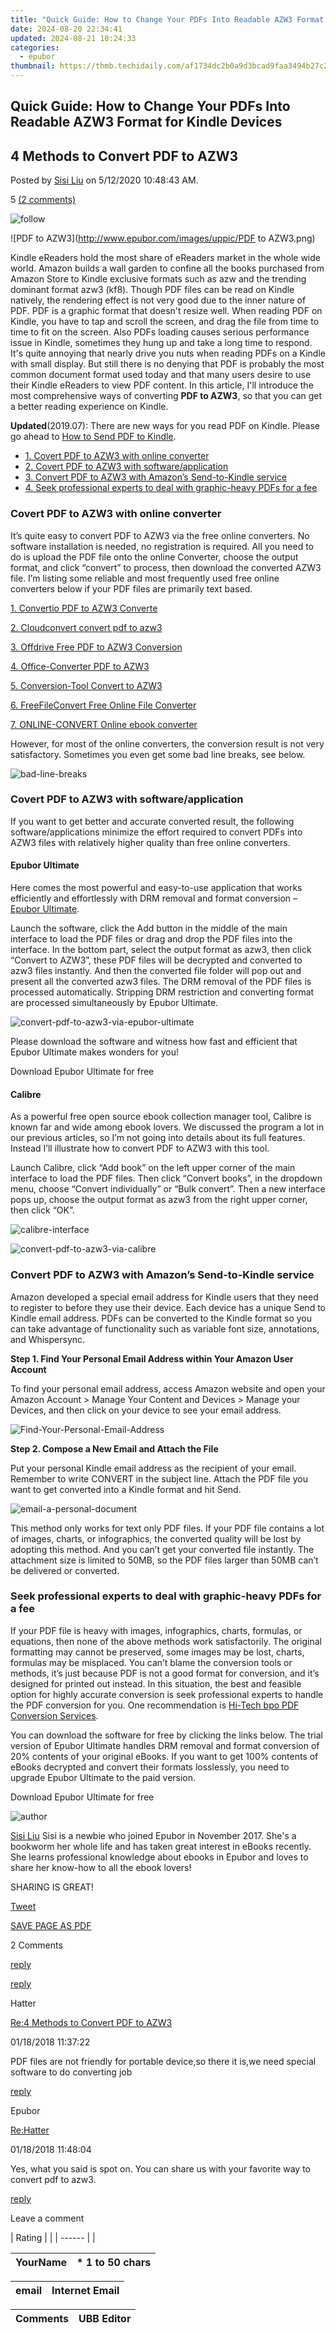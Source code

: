```yaml
---
title: "Quick Guide: How to Change Your PDFs Into Readable AZW3 Format for Kindle Devices"
date: 2024-08-20 22:34:41
updated: 2024-08-21 10:24:33
categories:
  - epubor
thumbnail: https://thmb.techidaily.com/af1734dc2b0a9d3bcad9faa3494b27c219c63253c502adbe4dde73c3482b6b83.jpg
---
```


## Quick Guide: How to Change Your PDFs Into Readable AZW3 Format for Kindle Devices

## 4 Methods to Convert PDF to AZW3

Posted by [Sisi Liu](https://www.facebook.com/sisi.liu.737) on 5/12/2020 10:48:43 AM.

5 [(2 comments)](http://www.epubor.com/#comment-area) 



![follow](http://www.epubor.com/images/follow.png)

![PDF to AZW3](http://www.epubor.com/images/uppic/PDF to AZW3.png)

Kindle eReaders hold the most share of eReaders market in the whole wide world. Amazon builds a wall garden to confine all the books purchased from Amazon Store to Kindle exclusive formats such as azw and the trending dominant format azw3 (kf8). Though PDF files can be read on Kindle natively, the rendering effect is not very good due to the inner nature of PDF. PDF is a graphic format that doesn't resize well. When reading PDF on Kindle, you have to tap and scroll the screen, and drag the file from time to time to fit on the screen. Also PDFs loading causes serious performance issue in Kindle, sometimes they hung up and take a long time to respond. It's quite annoying that nearly drive you nuts when reading PDFs on a Kindle with small display. But still there is no denying that PDF is probably the most common document format used today and that many users desire to use their Kindle eReaders to view PDF content. In this article, I'll introduce the most comprehensive ways of converting **PDF to AZW3**, so that you can get a better reading experience on Kindle.

**Updated**(2019.07): There are new ways for you read PDF on Kindle. Please go ahead to [How to Send PDF to Kindle](https://tools.techidaily.com/epubor/products/).

* [1\. Covert PDF to AZW3 with online converter](https://tools.techidaily.com/epubor/products/)
* [2\. Covert PDF to AZW3 with software/application](https://tools.techidaily.com/epubor/products/)
* [3\. Convert PDF to AZW3 with Amazon’s Send-to-Kindle service](https://tools.techidaily.com/epubor/products/)
* [4\. Seek professional experts to deal with graphic-heavy PDFs for a fee](https://tools.techidaily.com/epubor/products/)

### Covert PDF to AZW3 with online converter

It’s quite easy to convert PDF to AZW3 via the free online converters. No software installation is needed, no registration is required. All you need to do is upload the PDF file onto the online Converter, choose the output format, and click “convert” to process, then download the converted AZW3 file. I’m listing some reliable and most frequently used free online converters below if your PDF files are primarily text based.

[1\. Convertio PDF to AZW3 Converte](https://convertio.co/pdf-azw3/)

[2\. Cloudconvert convert pdf to azw3](https://cloudconvert.com/pdf-to-azw3)

[3\. Offdrive Free PDF to AZW3 Conversion](https://offdrive.com/convert/pdf/azw3)

[4\. Office-Converter PDF to AZW3](https://www.office-converter.com/PDF-to-AZW3)

[5\. Conversion-Tool Convert to AZW3](https://www.conversion-tool.com/azw?lang=en)

[6\. FreeFileConvert Free Online File Converter](https://www.freefileconvert.com/)

[7\. ONLINE-CONVERT Online ebook converter](https://ebook.online-convert.com/convert-to-azw3)

However, for most of the online converters, the conversion result is not very satisfactory. Sometimes you even get some bad line breaks, see below.

![bad-line-breaks](http://www.epubor.com/images/uppic/bad-line-breaks.png)

### Covert PDF to AZW3 with software/application

If you want to get better and accurate converted result, the following software/applications minimize the effort required to convert PDFs into AZW3 files with relatively higher quality than free online converters.

#### Epubor Ultimate

Here comes the most powerful and easy-to-use application that works efficiently and effortlessly with DRM removal and format conversion – [Epubor Ultimate](https://tools.techidaily.com/epubor/ultimate/).

Launch the software, click the Add button in the middle of the main interface to load the PDF files or drag and drop the PDF files into the interface. In the bottom part, select the output format as azw3, then click “Convert to AZW3”, these PDF files will be decrypted and converted to azw3 files instantly. And then the converted file folder will pop out and present all the converted azw3 files. The DRM removal of the PDF files is processed automatically. Stripping DRM restriction and converting format are processed simultaneously by Epubor Ultimate.

![convert-pdf-to-azw3-via-epubor-ultimate](http://www.epubor.com/images/uppic/convert-pdf-to-azw3-via-epubor-ultimate.png)

Please download the software and witness how fast and efficient that Epubor Ultimate makes wonders for you!

Download Epubor Ultimate for free

[](https://tools.techidaily.com/epubor/ultimate/) [](https://tools.techidaily.com/epubor/ultimate/) 

#### Calibre

As a powerful free open source ebook collection manager tool, Calibre is known far and wide among ebook lovers. We discussed the program a lot in our previous articles, so I’m not going into details about its full features. Instead I’ll illustrate how to convert PDF to AZW3 with this tool.

Launch Calibre, click “Add book” on the left upper corner of the main interface to load the PDF files. Then click “Convert books”, in the dropdown menu, choose “Convert individually” or “Bulk convert”. Then a new interface pops up, choose the output format as azw3 from the right upper corner, then click “OK”.

![calibre-interface](http://www.epubor.com/images/uppic/calibre-interface.png)

![convert-pdf-to-azw3-via-calibre](http://www.epubor.com/images/uppic/convert-pdf-to-azw3-via-calibre.png)

### Convert PDF to AZW3 with Amazon’s Send-to-Kindle service

Amazon developed a special email address for Kindle users that they need to register to before they use their device. Each device has a unique Send to Kindle email address. PDFs can be converted to the Kindle format so you can take advantage of functionality such as variable font size, annotations, and Whispersync. 

**Step 1\. Find Your Personal Email Address within Your Amazon User Account**

To find your personal email address, access Amazon website and open your Amazon Account > Manage Your Content and Devices > Manage your Devices, and then click on your device to see your email address.

![Find-Your-Personal-Email-Address](http://www.epubor.com/images/uppic/Find-Your-Personal-Email-Address.png)

**Step 2\. Compose a New Email and Attach the File**

Put your personal Kindle email address as the recipient of your email. Remember to write CONVERT in the subject line. Attach the PDF file you want to get converted into a Kindle format and hit Send.

![email-a-personal-document](http://www.epubor.com/images/uppic/email-a-personal-document.png)

This method only works for text only PDF files. If your PDF file contains a lot of images, charts, or infographics, the converted quality will be lost by adopting this method. And you can’t get your converted file instantly. The attachment size is limited to 50MB, so the PDF files larger than 50MB can’t be delivered or converted.

### Seek professional experts to deal with graphic-heavy PDFs for a fee

If your PDF file is heavy with images, infographics, charts, formulas, or equations, then none of the above methods work satisfactorily. The original formatting may cannot be preserved, some images may be lost, charts, formulas may be misplaced. You can’t blame the conversion tools or methods, it’s just because PDF is not a good format for conversion, and it’s designed for printed out instead. In this situation, the best and feasible option for highly accurate conversion is seek professional experts to handle the PDF conversion for you. One recommendation is [Hi-Tech bpo PDF Conversion Services](https://www.hitechbposervices.com/pdf-conversion.php). 

You can download the software for free by clicking the links below. The trial version of Epubor Ultimate handles DRM removal and format conversion of 20% contents of your original eBooks. If you want to get 100% contents of eBooks decrypted and convert their formats losslessly, you need to upgrade Epubor Ultimate to the paid version.

Download Epubor Ultimate for free

[](https://tools.techidaily.com/epubor/ultimate/) [](https://tools.techidaily.com/epubor/ultimate/) 

![author](http://www.epubor.com/images/uppic/Sisi.png)

[Sisi Liu](https://www.facebook.com/sisi.liu.737) Sisi is a newbie who joined Epubor in November 2017\. She's a bookworm her whole life and has taken great interest in eBooks recently. She learns professional knowledge about ebooks in Epubor and loves to share her know-how to all the ebook lovers!

SHARING IS GREAT!

[Tweet](https://twitter.com/share) 

[SAVE PAGE AS PDF](https://tools.techidaily.com/epubor/products/) 



2 Comments

[reply](https://tools.techidaily.com/epubor/products/) 

[reply](https://tools.techidaily.com/epubor/products/) 

Hatter

[Re:4 Methods to Convert PDF to AZW3](https://tools.techidaily.com/epubor/products/)

01/18/2018 11:37:22

PDF files are not friendly for portable device,so there it is,we need special software to do converting job

[reply](https://tools.techidaily.com/epubor/products/) 

Epubor

[Re:Hatter](https://tools.techidaily.com/epubor/products/)

01/18/2018 11:48:04

Yes, what you said is spot on. You can share us with your favorite way to convert pdf to azw3.

[reply](https://tools.techidaily.com/epubor/products/) 

Leave a comment

| Rating |  |
| ------ |  |

| YourName | \*  1 to 50 chars |
| -------- | ----------------- |

| email | Internet Email |
| ----- | -------------- |

| Comments | UBB Editor |
| -------- | ---------- |

<ins class="adsbygoogle"
     style="display:block"
     data-ad-format="autorelaxed"
     data-ad-client="ca-pub-7571918770474297"
     data-ad-slot="1223367746"></ins>



<ins class="adsbygoogle"
     style="display:block"
     data-ad-client="ca-pub-7571918770474297"
     data-ad-slot="8358498916"
     data-ad-format="auto"
     data-full-width-responsive="true"></ins>

